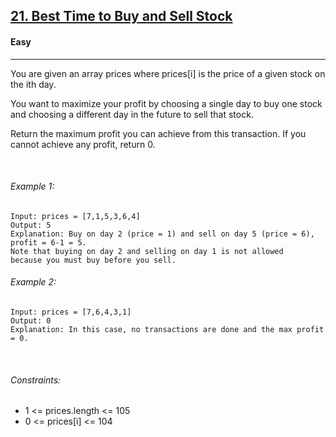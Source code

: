 <h2><a href="https://leetcode.com/problems/best-time-to-buy-and-sell-stock/">
21. Best Time to Buy and Sell Stock
</a></h2>

#### Easy

<hr/>

You are given an array prices where prices[i] is the price of a given stock on the ith day.

You want to maximize your profit by choosing a single day to buy one stock and choosing a different day in the future to sell that stock.

Return the maximum profit you can achieve from this transaction. If you cannot achieve any profit, return 0.

<br/>

###### Example 1:
```
Input: prices = [7,1,5,3,6,4]
Output: 5
Explanation: Buy on day 2 (price = 1) and sell on day 5 (price = 6), profit = 6-1 = 5.
Note that buying on day 2 and selling on day 1 is not allowed 
because you must buy before you sell.
```

###### Example 2:
```
Input: prices = [7,6,4,3,1]
Output: 0
Explanation: In this case, no transactions are done and the max profit = 0.
```
<br/>

###### Constraints:
- 1 <= prices.length <= 105
- 0 <= prices[i] <= 104